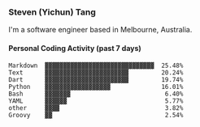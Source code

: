 ### Steven (Yichun) Tang

I'm a software engineer based in Melbourne, Australia.

#### Personal Coding Activity (past 7 days)
```
Markdown  ▓▓▓▓▓▓▓▓▓▓▓▓▓▓▓▓▓▓▓▓▓▓▓▓▓▓▓▓▓▓  25.48%
Text      ▓▓▓▓▓▓▓▓▓▓▓▓▓▓▓▓▓▓▓▓▓▓▓         20.24%
Dart      ▓▓▓▓▓▓▓▓▓▓▓▓▓▓▓▓▓▓▓▓▓▓▓         19.74%
Python    ▓▓▓▓▓▓▓▓▓▓▓▓▓▓▓▓▓▓              16.01%
Bash      ▓▓▓▓▓▓▓                          6.40%
YAML      ▓▓▓▓▓▓                           5.77%
other     ▓▓▓▓                             3.82%
Groovy    ▓▓                               2.54%
```
